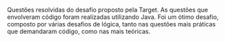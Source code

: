 Questões resolvidas do desafio proposto pela Target. As questões que envolveram código foram realizadas utilizando Java. Foi um ótimo desafio, composto por várias desafios de lógica, tanto nas questões mais práticas que demandaram código, como nas mais teóricas.
